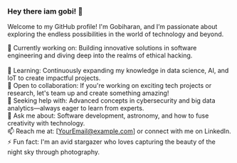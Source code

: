 ### Hey there iam gobi! 👋
Welcome to my GitHub profile! I'm Gobiharan, and I’m passionate about exploring the endless possibilities in the world of technology and beyond.

🔭 Currently working on: Building innovative solutions in software engineering and diving deep into the realms of ethical hacking. </br> </br>
🌱 Learning: Continuously expanding my knowledge in data science, AI, and IoT to create impactful projects. </br>
👯 Open to collaboration: If you're working on exciting tech projects or research, let's team up and create something amazing! </br>
🤔 Seeking help with: Advanced concepts in cybersecurity and big data analytics—always eager to learn from experts. </br>
💬 Ask me about: Software development, astronomy, and how to fuse creativity with technology. </br>
📫 Reach me at: [YourEmail@example.com] or connect with me on LinkedIn. </br>
⚡ Fun fact: I'm an avid stargazer who loves capturing the beauty of the night sky through photography. </br>
